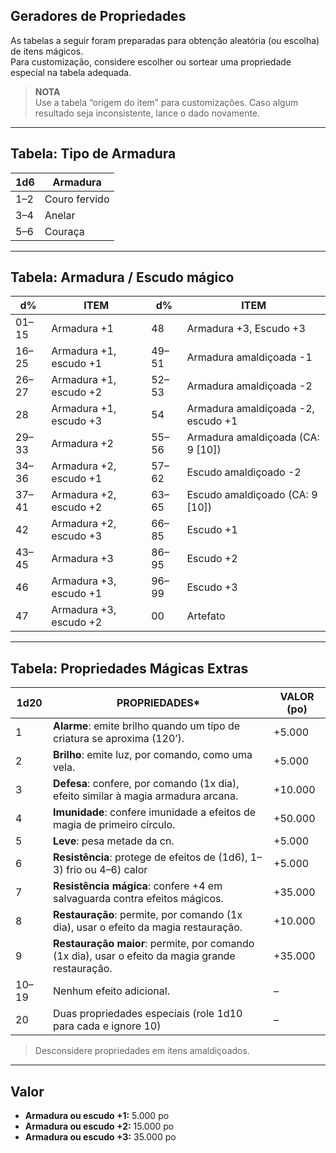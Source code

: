 ## Geradores de Propriedades

As tabelas a seguir foram preparadas para obtenção aleatória (ou escolha) de itens mágicos.  
Para customização, considere escolher ou sortear uma propriedade especial na tabela adequada.

> **NOTA**  
> Use a tabela “origem do item” para customizações. Caso algum resultado seja inconsistente, lance o dado novamente.

---

## Tabela: Tipo de Armadura

| 1d6 | Armadura      |
| --- | ------------- |
| 1–2 | Couro fervido |
| 3–4 | Anelar        |
| 5–6 | Couraça       |

---

## Tabela: Armadura / Escudo mágico

| d%    | ITEM                   | d%    | ITEM                               |
| ----- | ---------------------- | ----- | ---------------------------------- |
| 01–15 | Armadura +1            | 48    | Armadura +3, Escudo +3             |
| 16–25 | Armadura +1, escudo +1 | 49–51 | Armadura amaldiçoada -1            |
| 26–27 | Armadura +1, escudo +2 | 52–53 | Armadura amaldiçoada -2            |
| 28    | Armadura +1, escudo +3 | 54    | Armadura amaldiçoada -2, escudo +1 |
| 29–33 | Armadura +2            | 55–56 | Armadura amaldiçoada (CA: 9 [10])  |
| 34–36 | Armadura +2, escudo +1 | 57–62 | Escudo amaldiçoado -2              |
| 37–41 | Armadura +2, escudo +2 | 63–65 | Escudo amaldiçoado (CA: 9 [10])    |
| 42    | Armadura +2, escudo +3 | 66–85 | Escudo +1                          |
| 43–45 | Armadura +3            | 86–95 | Escudo +2                          |
| 46    | Armadura +3, escudo +1 | 96–99 | Escudo +3                          |
| 47    | Armadura +3, escudo +2 | 00    | Artefato                           |

---

## Tabela: Propriedades Mágicas Extras

| 1d20  | PROPRIEDADES*                                                                                    | VALOR (po) |
| ----- | ------------------------------------------------------------------------------------------------ | ---------- |
| 1     | **Alarme**: emite brilho quando um tipo de criatura se aproxima (120’).                          | +5.000     |
| 2     | **Brilho**: emite luz, por comando, como uma vela.                                               | +5.000     |
| 3     | **Defesa**: confere, por comando (1x dia), efeito similar à magia armadura arcana.               | +10.000    |
| 4     | **Imunidade**: confere imunidade a efeitos de magia de primeiro círculo.                         | +50.000    |
| 5     | **Leve**: pesa metade da cn.                                                                     | +5.000     |
| 6     | **Resistência**: protege de efeitos de (1d6), 1–3) frio ou 4–6) calor                            | +5.000     |
| 7     | **Resistência mágica**: confere +4 em salvaguarda contra efeitos mágicos.                        | +35.000    |
| 8     | **Restauração**: permite, por comando (1x dia), usar o efeito da magia restauração.              | +10.000    |
| 9     | **Restauração maior**: permite, por comando (1x dia), usar o efeito da magia grande restauração. | +35.000    |
| 10–19 | Nenhum efeito adicional.                                                                         | –          |
| 20    | Duas propriedades especiais (role 1d10 para cada e ignore 10)                                    | –          |

> Desconsidere propriedades em itens amaldiçoados.

---

## Valor

- **Armadura ou escudo +1:** 5.000 po  
- **Armadura ou escudo +2:** 15.000 po  
- **Armadura ou escudo +3:** 35.000 po  
